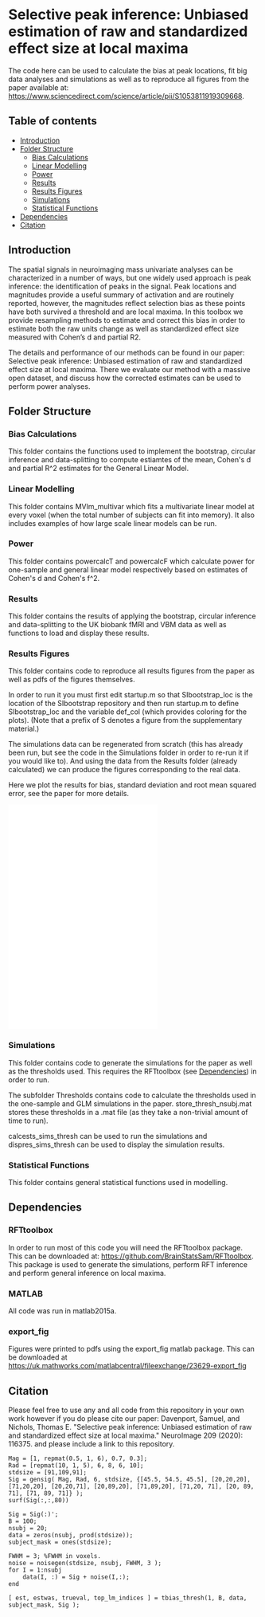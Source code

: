 # Selective peak inference: Unbiased estimation of raw and standardized effect size at local maxima
The code here can be used to calculate the bias at peak locations, fit big data analyses and simulations as well as to 
reproduce all figures from the paper available at: https://www.sciencedirect.com/science/article/pii/S1053811919309668.

## Table of contents
* [Introduction](#introduction)
* [Folder Structure](#folderstruct)
    * [Bias Calculations](#biascalcs)
    * [Linear Modelling](#linmod)
    * [Power](#power)
    * [Results](#results)
    * [Results Figures](#resfigs)
    * [Simulations](#sims)
    * [Statistical Functions](#statfns)
* [Dependencies](#dependencies)
* [Citation](#cite)

## Introduction <a name="introduction"></a>
The spatial signals in neuroimaging mass univariate analyses can be characterized 
in a number of ways, but one widely used approach is peak inference: the 
identification of peaks in the signal. Peak locations and magnitudes provide 
a useful summary of activation and are routinely reported, however, the 
magnitudes reflect selection bias as these points have both survived a threshold 
and are local maxima. In this toolbox we provide resampling methods 
to estimate and correct this bias in order to estimate both the raw units 
change as well as standardized effect size measured with Cohen’s d and 
partial R2. 

The details and performance of our methods can be found in our paper:
Selective peak inference: Unbiased estimation of raw and standardized effect size at local maxima.
There we evaluate our method with a massive open dataset, and discuss 
how the corrected estimates can be used to perform power analyses.

## Folder Structure <a name="folderstruct"></a>

### Bias Calculations <a name="biascalcs"></a>

This folder contains the functions used to implement the bootstrap, 
circular inference and data-splitting to compute estiamtes of the mean, 
Cohen's d and partial R^2 estimates for the General Linear Model.

### Linear Modelling <a name="linmod"></a>
This folder contains MVlm_multivar which fits a multivariate linear model 
at every voxel (when the total number of subjects can fit into memory). 
It also includes examples of how large scale linear models can be run.

### Power <a name="power"></a>
This folder contains powercalcT and powercalcF which calculate power for
one-sample and general linear model respectively based on estimates of 
Cohen's d and Cohen's f^2.

### Results <a name="results"></a>
This folder contains the results of applying the bootstrap, 
circular inference and data-splitting to the UK biobank fMRI and VBM data
as well as functions to load and display these results.

### Results Figures <a name="resfigs"></a>
This folder contains code to reproduce all results figures from the paper 
as well as pdfs of the figures themselves. 

In order to run it you must first edit startup.m so that SIbootstrap_loc 
is the location of the SIbootstrap repository and then run startup.m to 
define SIbootstrap_loc and the variable def_col (which provides coloring 
for the plots). (Note that a prefix of S denotes a figure from the 
supplementary material.)

The simulations data can be regenerated from scratch (this has already been 
run, but see the code in the Simulations folder in order to re-run it if 
you would like to). And using the data from the Results folder (already 
calculated) we can produce the figures corresponding to the real data.

Here we plot the results for bias, standard deviation and root mean squared error, see the paper for more details. 

![alt tag](Results_Figures/Figures_9_11_13_S3/Figure_11_bias.pdf)
![alt tag](Results_Figures/Figures_9_11_13_S3/Figure_11_std.pdf)
![alt tag](Results_Figures/Figures_9_11_13_S3/Figure_11_rmse.pdf)

### Simulations <a name="sims"></a>
This folder contains code to generate the simulations for the paper as well
as the thresholds used. This requires the RFTtoolbox (see [Dependencies](#rftbox))
in order to run.

The subfolder Thresholds contains code to calculate the thresholds used in 
the one-sample and GLM simulations in the paper. store_thresh_nsubj.mat
stores these thresholds in a .mat file (as they take a non-trivial amount 
of time to run).

calcests_sims_thresh can be used to run the simulations and 
dispres_sims_thresh can be used to display the simulation results.

### Statistical Functions <a name="statfns"></a>
This folder contains general statistical functions used in modelling.

## Dependencies <a name="dependencies"></a>

### RFTtoolbox <a name="rftbox"></a>
In order to run most of this code you will need the RFTtoolbox package.  
This can be downloaded at: https://github.com/BrainStatsSam/RFTtoolbox.
This package is used to generate the simulations, perform RFT inference 
and perform general inference on local maxima.

### MATLAB
All code was run in matlab2015a.

### export_fig
Figures were printed to pdfs using the export_fig matlab package. This can be 
downloaded at https://uk.mathworks.com/matlabcentral/fileexchange/23629-export_fig

## Citation <a name="dependencies"></a>
Please feel free to use any and all code from this repository in your own work
however if you do please cite our paper:
Davenport, Samuel, and Nichols, Thomas E. "Selective peak inference: Unbiased estimation of raw and standardized effect size at local maxima." NeuroImage 209 (2020): 116375.
and please include a link to this repository.


```
Mag = [1, repmat(0.5, 1, 6), 0.7, 0.3];
Rad = [repmat(10, 1, 5), 6, 8, 6, 10];
stdsize = [91,109,91];
Sig = gensig( Mag, Rad, 6, stdsize, {[45.5, 54.5, 45.5], [20,20,20], [71,20,20], [20,20,71], [20,89,20], [71,89,20], [71,20, 71], [20, 89, 71], [71, 89, 71]} );
surf(Sig(:,:,80))
```

```
Sig = Sig(:)';
B = 100;
nsubj = 20;
data = zeros(nsubj, prod(stdsize));
subject_mask = ones(stdsize);

FWHM = 3; %FWHM in voxels.
noise = noisegen(stdsize, nsubj, FWHM, 3 );
for I = 1:nsubj
    data(I, :) = Sig + noise(I,:);
end

[ est, estwas, trueval, top_lm_indices ] = tbias_thresh(1, B, data, subject_mask, Sig );
```
